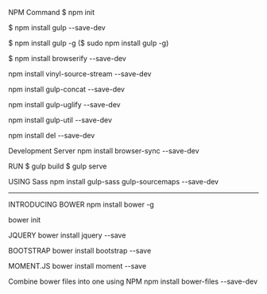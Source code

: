 ​NPM Command
$ npm init

$ npm install gulp --save-dev

$ npm install gulp -g
($ sudo npm install gulp -g)

$ npm install browserify --save-dev

npm install vinyl-source-stream --save-dev

npm install gulp-concat --save-dev

npm install gulp-uglify --save-dev

npm install gulp-util --save-dev

npm install del --save-dev


Development Server
npm install browser-sync --save-dev

  RUN
  $ gulp build
  $ gulp serve


USING Sass
npm install gulp-sass gulp-sourcemaps --save-dev



-----------------------------------------
INTRODUCING BOWER
npm install bower -g

bower init

JQUERY
bower install jquery --save

BOOTSTRAP
bower install bootstrap --save

MOMENT.JS
bower install moment --save

Combine bower files into one using NPM
npm install bower-files --save-dev
<script src="build/js/vendor.min.js">


-----------------------------------------
JSHINT
npm install jshint --save-dev

npm install gulp-jshint --save-dev

RUN
gulp jshint

------------------------
$ gulp build
$ gulp build --production
$ gulp TASKNAME
